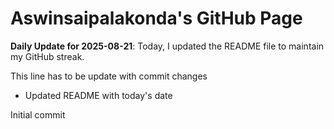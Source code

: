 # Aswinsaipalakonda's GitHub Page

**Daily Update for 2025-08-21**: Today, I updated the README file to maintain my GitHub streak.

This line has to be update with commit changes
 - Updated README with today's date

Initial commit
